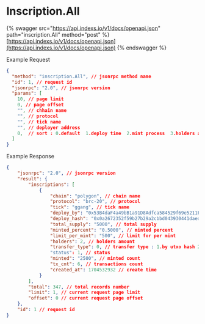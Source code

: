 # Inscription.All

{% swagger src="https://api.indexs.io/v1/docs/openapi.json" path="inscription.All" method="post" %}
[https://api.indexs.io/v1/docs/openapi.json](https://api.indexs.io/v1/docs/openapi.json)
{% endswagger %}

Example Request

```json
{
  "method": "inscription.All", // jsonrpc method name
  "id": 1, // request id
  "jsonrpc": "2.0", // jsonrpc version
  "params": [
    10, // page limit
    0, // page offset
    "", // chhain name
    "", // protocol
    "", // tick name
    "", // deployer address
    0,  // sort : 0.default  1.deploy time  2.mint process  3.holders amt  4.transaction amt
  ]
}
```

Example Response

```json
{
    "jsonrpc": "2.0", // jsonrpc version
    "result": {
        "inscriptions": [
            {
                "chain": "polygon", // chain name
                "protocol": "brc-20", // protocol
                "tick": "ggang", // tick name
                "deploy_by": "0x53B4daF4a49bB1a91D8Adfca584529f69e5211F5", // deployer address
                "deploy_hash": "0x0a2672352f59b27b29a2cbbd043930441daed984af2a73cd94e2ee2d77e9041c", // deploy hash
                "total_supply": "5000", // total supply
                "minted_percent": "0.5000", // minted percent
                "limit_per_mint": "500", // limit for per mint
                "holders": 2, // holders amount
                "transfer_type": 0, // transfer type : 1.by utxo hash 2.by balance
                "status": 1, // status 
                "minted": "2500", // minted count
                "tx_cnt": 6, // transactions count
                "created_at": 1704532932 // create time
            }
        ],
        "total": 347, // total records number
        "limit": 1, // current request page limit
        "offset": 0 // current request page offset
    },
    "id": 1 // request id
}
```
